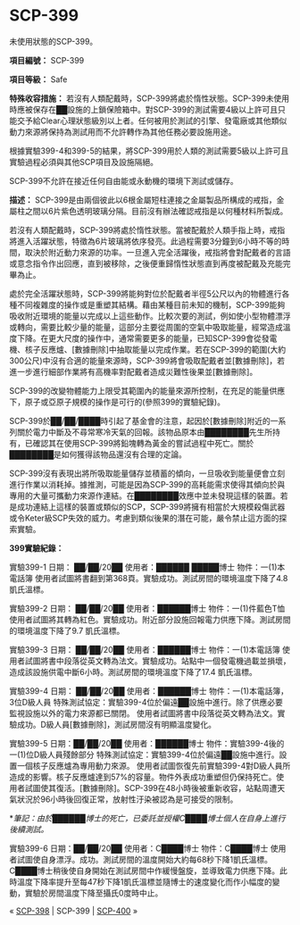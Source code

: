 # SCP-399
                        




未使用狀態的SCP-399。



**項目編號：** SCP-399

**項目等級：** Safe

**特殊收容措施：** 若沒有人類配戴時，SCP-399將處於惰性狀態。SCP-399未使用時應被保存在██設施的上鎖保險箱中。對SCP-399的測試需要4級以上許可且只能交予給Clear心理狀態級別以上者。任何被用於測試的引擎、發電廠或其他類似動力來源將保持為測試用而不允許轉作為其他任務必要設施用途。

根據實驗399-4和399-5的結果，將SCP-399用於人類的測試需要5級以上許可且實驗過程必須與其他SCP項目及設施隔絕。

SCP-399不允許在接近任何自由能或永動機的環境下測試或儲存。

**描述：** SCP-399是由兩個彼此以6根金屬短柱連接之金屬製品所構成的戒指，金屬柱之間以6片紫色透明玻璃分隔。目前沒有辦法確認戒指是以何種材料所製成。

若沒有人類配戴時，SCP-399將處於惰性狀態。當被配戴於人類手指上時，戒指將進入活躍狀態，特徵為6片玻璃將依序發亮。此過程需要3分鐘到6小時不等的時間，取決於附近動力來源的功率。一旦進入完全活躍後，戒指將會對配戴者的言語或意念指令作出回應，直到被移除，之後便重歸惰性狀態直到再度被配戴及充能完畢為止。

處於完全活躍狀態時，SCP-399將能夠對位於配戴者半徑5公尺以內的物體進行各種不同複雜度的操作或是重塑其結構。藉由某種目前未知的機制，SCP-399能夠吸收附近環境的能量以完成以上這些動作。比較次要的測試，例如使小型物體漂浮或轉向，需要比較少量的能量，這部分主要從周圍的空氣中吸取能量，經常造成溫度下降。在更大尺度的操作中，通常需要更多的能量，已知SCP-399會從發電機、核子反應爐、[數據刪除]中抽取能量以完成作業。若在SCP-399的範圍(大約300公尺)中沒有合適的能量來源時，SCP-399將會吸取配戴者並[數據刪除]，若進一步進行細部作業將有高機率對配戴者造成災難性後果並[數據刪除]。

SCP-399的改變物體能力上限受其範圍內的能量來源所控制，在充足的能量供應下，原子或亞原子規模的操作是可行的(參照399的實驗紀錄)。

SCP-399於██/██/████時引起了基金會的注意，起因於[數據刪除]附近的一系列關於電力中斷及不尋常寒冷天氣的回報。該物品原本由████████先生所持有，已確認其在使用SCP-399將鉛塊轉為黃金的嘗試過程中死亡。關於████████是如何獲得該物品還沒有合理的定論。

SCP-399沒有表現出將所吸取能量儲存並積蓄的傾向，一旦吸收到能量便會立刻進行作業以消耗掉。據推測，可能是因為SCP-399的高耗能需求使得其傾向於與專用的大量可攜動力來源作連結。在████████效應中並未發現這樣的裝置。若是成功連結上這樣的裝置或類似的SCP，SCP-399將擁有相當於大規模殺傷武器或令Keter級SCP失效的威力。考慮到類似後果的潛在可能，嚴令禁止這方面的探索實驗。

**399實驗紀錄：** 

實驗399-1
日期： ██/██/20██
使用者：██████ █████博士
物件：一(1)本電話簿
使用者試圖將書翻到第368頁。實驗成功。測試房間的環境溫度下降了4.8 凱氏溫標。

實驗399-2
日期： ██/██/20██
使用者：██████博士
物件：一(1)件藍色T恤
使用者試圖將其轉為紅色。實驗成功。附近部分設施回報電力供應下降。測試房間的環境溫度下降了9.7 凱氏溫標。

實驗399-3
日期： ██/██/20██
使用者：██████博士
物件：一(1)本電話簿
使用者試圖將書中段落從英文轉為法文。實驗成功。站點中一個發電機過載並損壞，造成該設施供電中斷6小時。測試房間的環境溫度下降了17.4 凱氏溫標。

實驗399-4
日期： ██/██/20██
使用者：██████博士
物件：一(1)本電話簿，3位D級人員
特殊測試協定：實驗399-4位於偏遠██設施中進行。除了供應必要監視設施以外的電力來源都已關閉。
使用者試圖將書中段落從英文轉為法文。實驗成功。D級人員[數據刪除]，測試房間沒有明顯溫度變化。

實驗399-5
日期：██/██/20██
使用者：██████博士
物件：實驗399-4後的一(1)位D級人員殘餘部分
特殊測試協定：實驗399-4位於偏遠██設施中進行。設置一個核子反應爐為專用動力來源。
使用者試圖恢復先前實驗399-4對D級人員所造成的影響。核子反應爐達到57%的容量。物件外表成功重塑但仍保持死亡。使用者試圖使其復活。[數據刪除]。SCP-399在48小時後被重新收容，站點周遭天氣狀況於96小時後回復正常，放射性汙染被認為是可接受的限制。

**筆記：由於██████博士的死亡，已委託並授權C████博士個人在自身上進行後續測試。* 

實驗399-6
日期：██/██/20██
使用者：C████博士
物件：C████博士
使用者試圖使自身漂浮。成功。測試房間的溫度開始大約每68秒下降1凱氏溫標。C████博士稍後使自身開始在測試房間中作緩慢盤旋，並導致電力供應下降。此時溫度下降率提升至每47秒下降1凱氏溫標並隨博士的速度變化而作小幅度的變動，實驗於房間溫度下降至攝氏0度時中止。



« [SCP-398](/scp-398) | SCP-399 | [SCP-400](/scp-400) »





                    